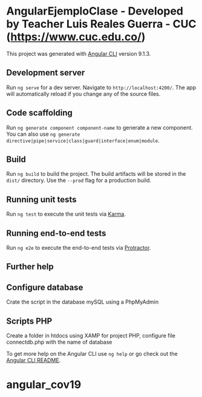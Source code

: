 # AngularEjemploClase - Developed by Teacher Luis Reales Guerra - CUC (https://www.cuc.edu.co/)

This project was generated with [Angular CLI](https://github.com/angular/angular-cli) version 9.1.3.

## Development server

Run `ng serve` for a dev server. Navigate to `http://localhost:4200/`. The app will automatically reload if you change any of the source files.

## Code scaffolding

Run `ng generate component component-name` to generate a new component. You can also use `ng generate directive|pipe|service|class|guard|interface|enum|module`.

## Build

Run `ng build` to build the project. The build artifacts will be stored in the `dist/` directory. Use the `--prod` flag for a production build.

## Running unit tests

Run `ng test` to execute the unit tests via [Karma](https://karma-runner.github.io).

## Running end-to-end tests

Run `ng e2e` to execute the end-to-end tests via [Protractor](http://www.protractortest.org/).

## Further help

## Configure database

Crate the script in the database mySQL using a PhpMyAdmin

## Scripts PHP

Create a folder in htdocs using XAMP for project PHP, configure file connectdb.php with the name of database

<!-- Developed by Teacher Luis Reales  - CUC - 2020 -->

To get more help on the Angular CLI use `ng help` or go check out the [Angular CLI README](https://github.com/angular/angular-cli/blob/master/README.md).
# angular_cov19
